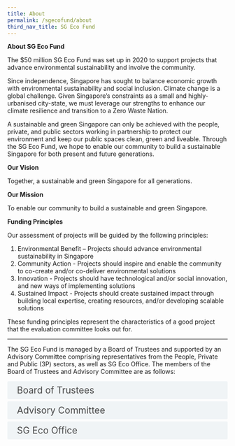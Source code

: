 ```yaml
---
title: About
permalink: /sgecofund/about
third_nav_title: SG Eco Fund
---
```


<style>

input {
	display: none;
}
label {
	display: block;
	padding: 8px 22px;
	margin: 0 0 5px 0;
	cursor: pointor;
	background: #F0F4F6;
	border-radius: 3px;
	color: #484848;
	transition: ease .5s;
	font-size: 1.5em;
}

label:hover {
	background: #4a96b0;
	color: #FFF;
}

.accordion-content {
	/* background: #E2E5F6; */
	padding: 10px 0px 30px 30px;
	/* border: 1px solid #484848; */
	margin: 0 0 1px 0;
	border-radius: 3px;
}

input + label + .accordion-content {
	display: none;
}

input:checked + label + .accordion-content {
	display: none;
}

input:checked + label + .accordion-content {
	display: block;
}

</style>

**About SG Eco Fund**

The $50 million SG Eco Fund was set up in 2020 to support projects that advance environmental sustainability and involve the community.

Since independence, Singapore has sought to balance economic growth with environmental sustainability and social inclusion. Climate change is a global challenge. Given Singapore’s constraints as a small and highly-urbanised city-state, we must leverage our strengths to enhance our climate resilience and transition to a Zero Waste Nation.

A sustainable and green Singapore can only be achieved with the people, private, and public sectors working in partnership to protect our environment and keep our public spaces clean, green and liveable. Through the SG Eco Fund, we hope to enable our community to build a sustainable Singapore for both present and future generations.

**Our Vision**

Together, a sustainable and green Singapore for all generations.

**Our Mission**

To enable our community to build a sustainable and green Singapore.

**Funding Principles**

Our assessment of projects will be guided by the following principles:

1. Environmental Benefit – Projects should advance environmental sustainability in Singapore
2. Community Action - Projects should inspire and enable the community to co-create and/or co-deliver environmental solutions
3. Innovation - Projects should have technological and/or social innovation, and new ways of implementing solutions
4. Sustained Impact - Projects should create sustained impact through building local expertise, creating resources, and/or developing scalable solutions

These funding principles represent the characteristics of a good project that the evaluation committee looks out for.

_________________________________________________________

The SG Eco Fund is managed by a Board of Trustees and supported by an Advisory Committee comprising representatives from the People, Private and Public (3P) sectors, as well as SG Eco Office. The members of the Board of Trustees and Advisory Committee are as follows:



<div>
	<input type="checkbox" id="board"  /><label for="board">Board of Trustees</label>
	<div class="accordion-content">
        <li>Albert Chua (Chairman), Permanent Secretary, Ministry of Sustainability and the Environment</li>
        <li>Chaly Mah, Chairman, Singapore Tourism Board</li>
        <li>Lily Kong, President, Singapore Management University</li>
        <li>Zuraidah Abdullah, CEO, Mendaki</li>
	</div>
</div>


<div>
	<input type="checkbox" id="advisory"  /><label for="advisory">Advisory Committee</label>
	<div class="accordion-content">
        <li>Amy Hing (Co-Chair), 1 Deputy Secretary, Ministry of Sustainability and the Environment</li>
        <li>Neo Gim Huay (Co-Chair), Managing Director (Sustainability), Temasek International</li>
        <li>Elmie Nekmat, Assistant Professor, Department of Communications and New Media, National University of Singapore</li>
        <li>Esther An, Chief Sustainability Officer, City Developments Limited</li>
        <li>Fang Eu-Lin, Partner (Sustainability and Climate Change Advisory), PwC</li>
        <li>Heng Whoo Kiat, Director, Eco-City Project Office, Ministry of National Development</li>
        <li>Jen Teo, Executive Director, Singapore Environment Council</li>
        <li>Melissa Low, Research Fellow, Energy Studies Institute, National University of Singapore</li>
        <li>Sivasothi N, Senior Lecturer, Department of Biological Sciences, National University of Singapore</li>
        <li>Wang Weixiang, Director, Environmental Policy Division, Ministry of Sustainability and the Environment</li>
        <li>Winston Chow, Associate Professor (Science, Technology, and Society), School of Social Sciences, Singapore Management University</li>
        <li>Zakir Hussain, Singapore Editor, The Straits Times, SPH</li>
	</div>
</div>

<div>
	<input type="checkbox" id="office"  /><label for="office">SG Eco Office</label>
	<div class="accordion-content">
		<p>The SG Eco Office, under the Ministry of Sustainability and the Environment, aims to realise sustainability initiatives with 3P partners, leveraging whole-of-government networks and resources.<br><br>
		Besides administering the SG Eco Fund, the SG Eco Office is also involved in implementing Eco Towns and developing sustainable community assets.</p>
	</div>
</div>


